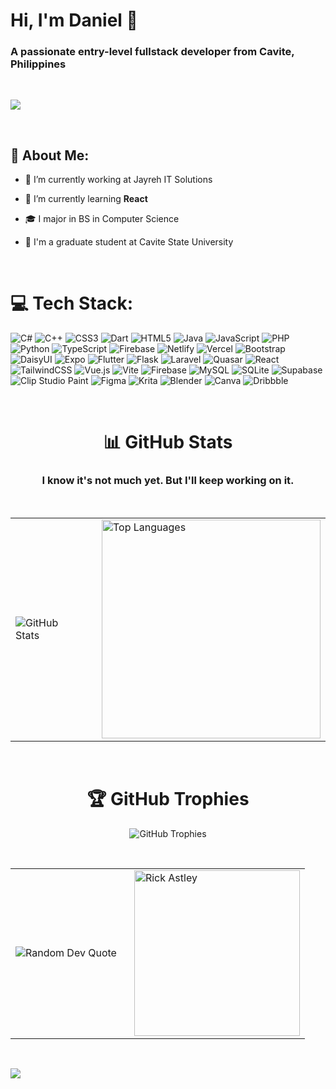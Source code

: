 <h1 >Hi, I'm Daniel 👋</h1>
<h3 >A passionate entry-level fullstack developer from Cavite, Philippines</h3>

</br>

![](https://komarev.com/ghpvc/?username=DanielEstocado)

</br>

## 💫 About Me:

- 🔭 I’m currently working at Jayreh IT Solutions

- 🌱 I’m currently learning **React**

- 🎓 I major in BS in Computer Science 

- 🏫 I'm a graduate student at Cavite State University


</br>

<!--
## 🌐 Socials:
[![Facebook](https://img.shields.io/badge/Facebook-%231877F2.svg?logo=Facebook&logoColor=white)](https://facebook.com/danielestocado639) [![email](https://img.shields.io/badge/Email-D14836?logo=gmail&logoColor=white)](mailto:estocado.daniel143@gmail.com) 
</br>
-->

# 💻 Tech Stack:
![C#](https://img.shields.io/badge/c%23-%23239120.svg?style=for-the-badge&logo=csharp&logoColor=white) ![C++](https://img.shields.io/badge/c++-%2300599C.svg?style=for-the-badge&logo=c%2B%2B&logoColor=white) ![CSS3](https://img.shields.io/badge/css3-%231572B6.svg?style=for-the-badge&logo=css3&logoColor=white) ![Dart](https://img.shields.io/badge/dart-%230175C2.svg?style=for-the-badge&logo=dart&logoColor=white) ![HTML5](https://img.shields.io/badge/html5-%23E34F26.svg?style=for-the-badge&logo=html5&logoColor=white) ![Java](https://img.shields.io/badge/java-%23ED8B00.svg?style=for-the-badge&logo=openjdk&logoColor=white) ![JavaScript](https://img.shields.io/badge/javascript-%23323330.svg?style=for-the-badge&logo=javascript&logoColor=%23F7DF1E) ![PHP](https://img.shields.io/badge/php-%23777BB4.svg?style=for-the-badge&logo=php&logoColor=white) ![Python](https://img.shields.io/badge/python-3670A0?style=for-the-badge&logo=python&logoColor=ffdd54) ![TypeScript](https://img.shields.io/badge/typescript-%23007ACC.svg?style=for-the-badge&logo=typescript&logoColor=white) ![Firebase](https://img.shields.io/badge/firebase-%23039BE5.svg?style=for-the-badge&logo=firebase) ![Netlify](https://img.shields.io/badge/netlify-%23000000.svg?style=for-the-badge&logo=netlify&logoColor=#00C7B7) ![Vercel](https://img.shields.io/badge/vercel-%23000000.svg?style=for-the-badge&logo=vercel&logoColor=white) ![Bootstrap](https://img.shields.io/badge/bootstrap-%238511FA.svg?style=for-the-badge&logo=bootstrap&logoColor=white) ![DaisyUI](https://img.shields.io/badge/daisyui-5A0EF8?style=for-the-badge&logo=daisyui&logoColor=white) ![Expo](https://img.shields.io/badge/expo-1C1E24?style=for-the-badge&logo=expo&logoColor=#D04A37) ![Flutter](https://img.shields.io/badge/Flutter-%2302569B.svg?style=for-the-badge&logo=Flutter&logoColor=white) ![Flask](https://img.shields.io/badge/flask-%23000.svg?style=for-the-badge&logo=flask&logoColor=white) ![Laravel](https://img.shields.io/badge/laravel-%23FF2D20.svg?style=for-the-badge&logo=laravel&logoColor=white) ![Quasar](https://img.shields.io/badge/Quasar-16B7FB?style=for-the-badge&logo=quasar&logoColor=black) ![React](https://img.shields.io/badge/react-%2320232a.svg?style=for-the-badge&logo=react&logoColor=%2361DAFB) ![TailwindCSS](https://img.shields.io/badge/tailwindcss-%2338B2AC.svg?style=for-the-badge&logo=tailwind-css&logoColor=white) ![Vue.js](https://img.shields.io/badge/vue.js-%2335495e.svg?style=for-the-badge&logo=vuedotjs&logoColor=%234FC08D) ![Vite](https://img.shields.io/badge/vite-%23646CFF.svg?style=for-the-badge&logo=vite&logoColor=white) ![Firebase](https://img.shields.io/badge/firebase-a08021?style=for-the-badge&logo=firebase&logoColor=ffcd34) ![MySQL](https://img.shields.io/badge/mysql-4479A1.svg?style=for-the-badge&logo=mysql&logoColor=white) ![SQLite](https://img.shields.io/badge/sqlite-%2307405e.svg?style=for-the-badge&logo=sqlite&logoColor=white) ![Supabase](https://img.shields.io/badge/Supabase-3ECF8E?style=for-the-badge&logo=supabase&logoColor=white) ![Clip Studio Paint](https://img.shields.io/badge/ClipStudioPaint-%23CFD3D3.svg?style=for-the-badge&logo=ClipStudioPaint&logoColor=white) ![Figma](https://img.shields.io/badge/figma-%23F24E1E.svg?style=for-the-badge&logo=figma&logoColor=white) ![Krita](https://img.shields.io/badge/Krita-203759?style=for-the-badge&logo=krita&logoColor=EEF37B) ![Blender](https://img.shields.io/badge/blender-%23F5792A.svg?style=for-the-badge&logo=blender&logoColor=white) ![Canva](https://img.shields.io/badge/Canva-%2300C4CC.svg?style=for-the-badge&logo=Canva&logoColor=white) ![Dribbble](https://img.shields.io/badge/Dribbble-EA4C89?style=for-the-badge&logo=dribbble&logoColor=white)

</br>

<h1 align="center">📊 GitHub Stats</h1>
<h3 align="center">I know it's not much yet. But I'll keep working on it.</h3>

</br>

<table align="center">
  <tr>
    <td>
      <img src="https://github-readme-stats.vercel.app/api?username=DanielEstocado&theme=monokai&hide_border=false&include_all_commits=false&count_private=false" alt="GitHub Stats"/>
    </td>
    <td style="padding-left: 20px;">
      <img src="https://github-readme-stats.vercel.app/api/top-langs/?username=DanielEstocado&theme=dark&hide_border=false&include_all_commits=false&count_private=false&layout=compact" width="350" alt="Top Languages"/>
    </td>
  </tr>
</table>

<!--
![](https://nirzak-streak-stats.vercel.app/?user=DanielEstocado&theme=dark&hide_border=false)<br/>


---
[![](https://visitcount.itsvg.in/api?id=DanielEstocado&icon=0&color=0)](https://visitcount.itsvg.in)
  -->
</br>

<h1 align="center">🏆 GitHub Trophies</h1>
<p align="center">
  <img src="https://github-profile-trophy.vercel.app/?username=DanielEstocado&theme=radical&no-frame=false&no-bg=true&margin-w=4" alt="GitHub Trophies" />
</p>


</br>

<!-- ### ✍️ Random Dev Quote -->
<table align="center">
  <tr>
    <td>
      <img src="https://quotes-github-readme.vercel.app/api?type=horizontal&theme=radical" alt="Random Dev Quote"/>
    </td>
    <td style="padding-left: 20px;">
      <img src="https://github.com/user-attachments/assets/b7c60b4c-0083-457d-9fcf-4bf2a066d99a" alt="Rick Astley" width="265"/>
    </td>
  </tr>
</table>

</br>


[![](https://visitcount.itsvg.in/api?id=DanielEstocado&icon=0&color=0)](https://visitcount.itsvg.in)

